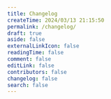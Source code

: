 ```yaml
---
title: Changelog
createTime: 2024/03/13 21:15:50
permalink: /changelog/
draft: true
aside: false
externalLinkIcon: false
readingTime: false
comment: false
editLink: false
contributors: false
changelog: false
search: false
---
```


<!-- @include: ../CHANGELOG.md -->
